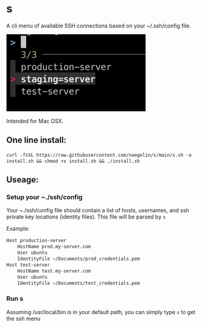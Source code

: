 # s
A cli menu of available SSH connections based on your ~/.ssh/config file.

![Screenshot](https://github.com/naegelin/s/blob/main/example.png?raw=true)

Intended for Mac OSX.

## One line install:
```
curl -fsSL https://raw.githubusercontent.com/naegelin/s/main/s.sh -o install.sh && chmod +x install.sh && ./install.sh
```

## Useage:
### Setup your ~./ssh/config
Your ~./ssh/config file should contain a list of hosts, usernames, and ssh private key locations (identity files). This file will be parsed by `s`

Example:
```
Host production-server
    HostName prod.my-server.com
    User ubuntu
    IdentityFile ~/Documents/prod_credentials.pem
Host test-server
    HostName test.my-server.com
    User ubuntu
    IdentityFile ~/Documents/test_credentials.pem
```

### Run s
Assuming /usr/local/bin is in your default path, you can simply type `s` to get the ssh menu
